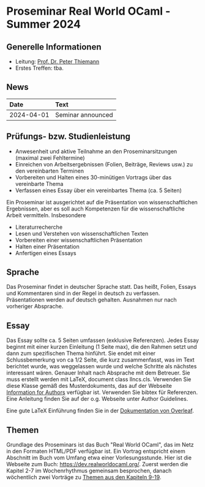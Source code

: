 # Proseminar Real World OCaml - Summer 2024

## Generelle Informationen

- Leitung: [Prof. Dr. Peter Thiemann](team/thiemann.md)
- Erstes Treffen: tba.

## News

| Date | Text |
|:-----|:-----|
| 2024-04-01 | Seminar announced |

## Prüfungs- bzw. Studienleistung
- Anwesenheit und aktive Teilnahme an den Proseminarsitzungen (maximal zwei Fehltermine)
- Einreichen von Arbeitsergebnissen (Folien, Beiträge, Reviews usw.) zu den vereinbarten Terminen
- Vorbereiten und Halten eines 30-minütigen Vortrags über das vereinbarte Thema
- Verfassen eines Essay über ein vereinbartes Thema (ca. 5 Seiten)

Ein Proseminar ist ausgerichtet auf die Präsentation von wissenschaftlichen Ergebnissen, aber es soll auch Kompetenzen für die wissenschaftliche Arbeit vermitteln. Insbesondere

- Literaturrecherche
- Lesen und Verstehen von wissenschaftlichen Texten
- Vorbereiten einer wissenschaftlichen Präsentation
- Halten einer Präsentation
- Anfertigen eines Essays

## Sprache
Das Proseminar findet in deutscher Sprache statt. Das heißt, Folien, Essays und Kommentaren sind in der Regel in deutsch zu verfassen. Präsentationen werden auf deutsch gehalten. Ausnahmen nur nach vorheriger Absprache.

## Essay
Das Essay sollte ca. 5 Seiten umfassen (exklusive Referenzen). 
Jedes Essay beginnt mit einer kurzen Einleitung (1 Seite max), die den Rahmen setzt und dann zum spezifischen Thema hinführt.
Sie endet mit einer Schlussbemerkung von ca 1/2 Seite, die kurz zusammenfasst, was im Text berichtet wurde, was weggelassen wurde und welche Schritte als nächstes interessant wären. 
Genauer Inhalt nach Absprache mit dem Betreuer. 
Sie muss erstellt werden mit LaTeX, document class llncs.cls. 
Verwenden Sie diese Klasse gemäß des Musterdokuments, das auf der Webseite [Information for Authors](https://www.springer.com/gp/computer-science/lncs/conference-proceedings-guidelines) verfügbar ist. 
Verwenden Sie bibtex für Referenzen. Eine Anleitung finden Sie auf der o.g. 
Webseite unter Author Guidelines.

Eine gute LaTeX Einführung finden Sie in der [Dokumentation von Overleaf](https://www.overleaf.com/learn).

## Themen
Grundlage des Proseminars ist das Buch "Real World OCaml", das im Netz in den Formaten HTML/PDF verfügbar ist. Ein Vortrag entspricht einem Abschnitt im Buch vom Umfang etwa einer Vorlesungsstunde. Hier ist die Webseite zum Buch: https://dev.realworldocaml.org/. Zuerst werden die Kapitel 2-7 im Wochenrhythmus gemeinsam besprochen, danach wöchentlich zwei Vorträge zu [Themen aus den Kapiteln 9-19](https://proglang.informatik.uni-freiburg.de/teaching/proseminar/2022ss/Themen.pdf).